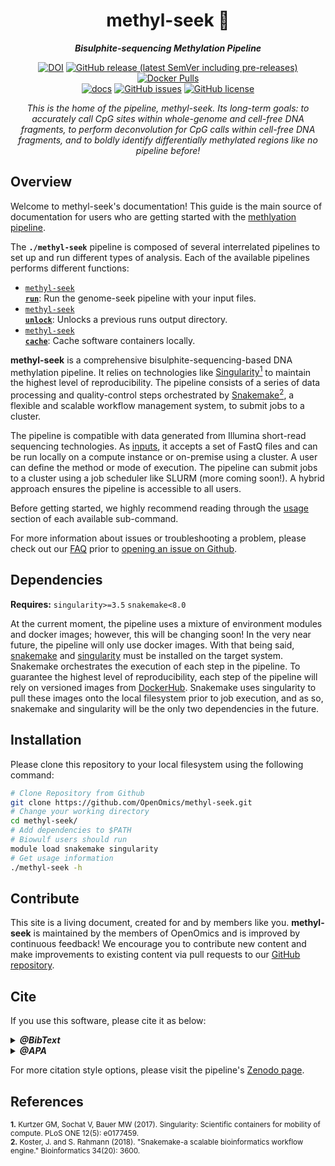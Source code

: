 <div align="center">
   
  <h1>methyl-seek 🔬</h1>
  
  **_Bisulphite-sequencing Methylation Pipeline_**

  [![DOI](https://zenodo.org/badge/DOI/10.5281/zenodo.8387343.svg)](https://doi.org/10.5281/zenodo.8387343) [![GitHub release (latest SemVer including pre-releases)](https://img.shields.io/github/v/release/OpenOmics/methyl-seek?color=blue&include_prereleases)](https://github.com/OpenOmics/methyl-seek/releases) [![Docker Pulls](https://img.shields.io/docker/pulls/skchronicles/trimgalore)](https://hub.docker.com/repository/docker/skchronicles/trimgalore)<br>[![docs](https://github.com/OpenOmics/methyl-seek/workflows/docs/badge.svg)](https://github.com/OpenOmics/methyl-seek/actions/workflows/docs.yml) [![GitHub issues](https://img.shields.io/github/issues/OpenOmics/methyl-seek?color=brightgreen)](https://github.com/OpenOmics/methyl-seek/issues)  [![GitHub license](https://img.shields.io/github/license/OpenOmics/methyl-seek)](https://github.com/OpenOmics/methyl-seek/blob/main/LICENSE) 
  
  <i>
    This is the home of the pipeline, methyl-seek. Its long-term goals: to accurately call CpG sites within whole-genome and cell-free DNA fragments, to perform deconvolution for CpG calls within cell-free DNA fragments, and to boldly identify differentially methylated regions like no pipeline before!
  </i>
</div>

## Overview
Welcome to methyl-seek's documentation! This guide is the main source of documentation for users who are getting started with the [methlyation pipeline](https://openomics.github.io/methyl-seek/).

The **`./methyl-seek`** pipeline is composed of several interrelated pipelines to set up and run different types of analysis. Each of the available pipelines performs different functions:

 * [<code>methyl-seek <b>run</b></code>](https://openomics.github.io/methyl-seek/usage/run/): Run the genome-seek pipeline with your input files.
 * [<code>methyl-seek <b>unlock</b></code>](https://openomics.github.io/methyl-seek/usage/unlock/): Unlocks a previous runs output directory.
 * [<code>methyl-seek <b>cache</b></code>](https://openomics.github.io/methyl-seek/usage/cache/): Cache software containers locally.

**methyl-seek** is a comprehensive bisulphite-sequencing-based DNA methylation pipeline. It relies on technologies like [Singularity<sup>1</sup>](https://singularity.lbl.gov/) to maintain the highest level of reproducibility. The pipeline consists of a series of data processing and quality-control steps orchestrated by [Snakemake<sup>2</sup>](https://snakemake.readthedocs.io/en/stable/), a flexible and scalable workflow management system, to submit jobs to a cluster.

The pipeline is compatible with data generated from Illumina short-read sequencing technologies. As [inputs](usage/run.md), it accepts a set of FastQ files and can be run locally on a compute instance or on-premise using a cluster. A user can define the method or mode of execution. The pipeline can submit jobs to a cluster using a job scheduler like SLURM (more coming soon!). A hybrid approach ensures the pipeline is accessible to all users.

Before getting started, we highly recommend reading through the [usage](https://openomics.github.io/methyl-seek/usage/run/) section of each available sub-command.

For more information about issues or troubleshooting a problem, please check out our [FAQ](https://openomics.github.io/methyl-seek/faq/questions/) prior to [opening an issue on Github](https://github.com/OpenOmics/methyl-seek/issues).


## Dependencies
**Requires:** `singularity>=3.5`  `snakemake<8.0`

At the current moment, the pipeline uses a mixture of environment modules and docker images; however, this will be changing soon! In the very near future, the pipeline will only use docker images. With that being said, [snakemake](https://snakemake.readthedocs.io/en/stable/getting_started/installation.html) and [singularity](https://singularity.lbl.gov/all-releases) must be installed on the target system. Snakemake orchestrates the execution of each step in the pipeline. To guarantee the highest level of reproducibility, each step of the pipeline will rely on versioned images from [DockerHub](https://hub.docker.com/u/skchronicles). Snakemake uses singularity to pull these images onto the local filesystem prior to job execution, and as so, snakemake and singularity will be the only two dependencies in the future.

## Installation
Please clone this repository to your local filesystem using the following command:
```bash
# Clone Repository from Github
git clone https://github.com/OpenOmics/methyl-seek.git
# Change your working directory
cd methyl-seek/
# Add dependencies to $PATH
# Biowulf users should run
module load snakemake singularity
# Get usage information
./methyl-seek -h
```

## Contribute

This site is a living document, created for and by members like you. **methyl-seek** is maintained by the members of OpenOmics and is improved by continuous feedback! We encourage you to contribute new content and make improvements to existing content via pull requests to our [GitHub repository](https://github.com/OpenOmics/methyl-seek).


## Cite

If you use this software, please cite it as below:  

<details>
  <summary><b><i>@BibText</i></b></summary>
 
```text
@software{neelam_redekar_2023_8387344,
  author       = {Neelam Redekar and Tom Hill and Skyler Kuhn},
  title        = {OpenOmics/methyl-seek: v1.0.0},
  month        = sep,
  year         = 2023,
  publisher    = {Zenodo},
  version      = {v1.0.0},
  doi          = {10.5281/zenodo.8387343},
  url          = {https://doi.org/10.5281/zenodo.8387343}
}
```

</details>

<details>
  <summary><b><i>@APA</i></b></summary>

```text
Neelam Redekar, Tom Hill, & Skyler Kuhn. (2023). OpenOmics/methyl-seek: v1.0.0 (v1.0.0). Zenodo. https://doi.org/10.5281/zenodo.8387343
```

</details>

For more citation style options, please visit the pipeline's [Zenodo page](https://doi.org/10.5281/zenodo.8387343).

## References
<sup>**1.**  Kurtzer GM, Sochat V, Bauer MW (2017). Singularity: Scientific containers for mobility of compute. PLoS ONE 12(5): e0177459.</sup>  
<sup>**2.**  Koster, J. and S. Rahmann (2018). "Snakemake-a scalable bioinformatics workflow engine." Bioinformatics 34(20): 3600.</sup>  
